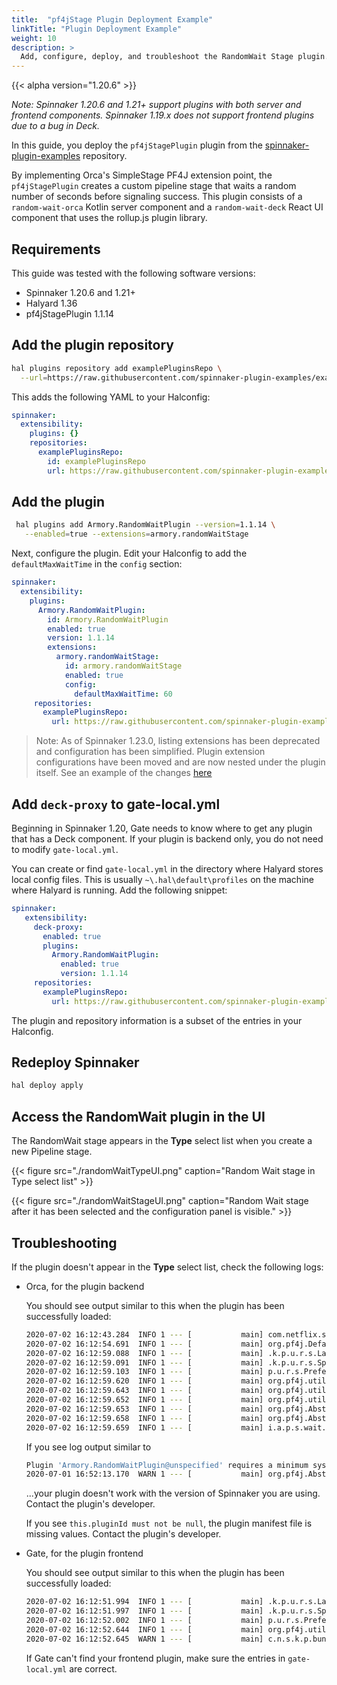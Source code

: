 ```yaml
---
title:  "pf4jStage Plugin Deployment Example"
linkTitle: "Plugin Deployment Example"
weight: 10
description: >
  Add, configure, deploy, and troubleshoot the RandomWait Stage plugin.
---
```


{{< alpha version="1.20.6" >}}

_Note: Spinnaker 1.20.6 and 1.21+ support plugins with both server and frontend components. Spinnaker 1.19.x does not support frontend plugins due to a bug in Deck._

In this guide, you deploy the `pf4jStagePlugin` plugin from the [spinnaker-plugin-examples](https://github.com/spinnaker-plugin-examples/examplePluginRepository) repository.

 By implementing Orca's SimpleStage PF4J extension point, the `pf4jStagePlugin` creates a custom pipeline stage that waits a random number of seconds before signaling success. This plugin consists of a `random-wait-orca` Kotlin server component and a `random-wait-deck` React UI component that uses the rollup.js plugin library.

## Requirements

This guide was tested with the following software versions:

* Spinnaker 1.20.6 and 1.21+
* Halyard 1.36
* pf4jStagePlugin 1.1.14

## Add the plugin repository

```bash
hal plugins repository add examplePluginsRepo \
  --url=https://raw.githubusercontent.com/spinnaker-plugin-examples/examplePluginRepository/master/plugins.json
```

This adds the following YAML to your Halconfig:

```yaml
spinnaker:
  extensibility:
    plugins: {}
    repositories:
      examplePluginsRepo:
        id: examplePluginsRepo
        url: https://raw.githubusercontent.com/spinnaker-plugin-examples/examplePluginRepository/master/plugins.json
```

## Add the plugin

```bash
 hal plugins add Armory.RandomWaitPlugin --version=1.1.14 \
   --enabled=true --extensions=armory.randomWaitStage
 ```

Next, configure the plugin. Edit your Halconfig to add the `defaultMaxWaitTime` in the `config` section:

```yaml
spinnaker:
  extensibility:
    plugins:
      Armory.RandomWaitPlugin:
        id: Armory.RandomWaitPlugin
        enabled: true
        version: 1.1.14
        extensions:
          armory.randomWaitStage:
            id: armory.randomWaitStage
            enabled: true
            config:
              defaultMaxWaitTime: 60
     repositories:
       examplePluginsRepo:
         url: https://raw.githubusercontent.com/spinnaker-plugin-examples/examplePluginRepository/master/plugins.json
```

>Note: As of Spinnaker 1.23.0, listing extensions has been deprecated and configuration has been simplified. Plugin extension configurations have been moved and are now nested under the plugin itself. 
> See an example of the changes [here](../#plugin-v2-configuration-changes)


## Add `deck-proxy` to gate-local.yml

Beginning in Spinnaker 1.20, Gate needs to know where to get any plugin that has a Deck component. If your plugin is backend only, you do not need to modify `gate-local.yml`.

You can create or find `gate-local.yml` in the directory where Halyard stores local config files. This is usually `~\.hal\default\profiles` on the machine where Halyard is running. Add the following snippet:

```yaml
spinnaker:
   extensibility:
     deck-proxy:
       enabled: true
       plugins:
         Armory.RandomWaitPlugin:
           enabled: true
           version: 1.1.14
     repositories:
       examplePluginsRepo:
         url: https://raw.githubusercontent.com/spinnaker-plugin-examples/examplePluginRepository/master/plugins.json
```

The plugin and repository information is a subset of the entries in your Halconfig.

## Redeploy Spinnaker

```bash
hal deploy apply
```

## Access the RandomWait plugin in the UI

The RandomWait stage appears in the **Type** select list when you create a new Pipeline stage.

{{< figure src="./randomWaitTypeUI.png" caption="Random Wait stage in Type select list" >}}

{{< figure src="./randomWaitStageUI.png" caption="Random Wait stage after it has been selected and the configuration panel is visible." >}}

## Troubleshooting

If the plugin doesn't appear in the **Type** select list, check the following logs:

* Orca, for the plugin backend

  You should see output similar to this when the plugin has been successfully loaded:

  ```bash
  2020-07-02 16:12:43.284  INFO 1 --- [           main] com.netflix.spinnaker.orca.Main          : [] Starting Main v1.0.0 on spin-orca-7466444f64-cg5gd with PID 1 (/opt/orca/lib/orca-web.jar started by spinnaker in /)
  2020-07-02 16:12:54.691  INFO 1 --- [           main] org.pf4j.DefaultPluginManager            : [] PF4J version 3.2.0 in 'deployment' mode
  2020-07-02 16:12:59.088  INFO 1 --- [           main] .k.p.u.r.s.LatestPluginInfoReleaseSource : [] Latest release version '1.1.14' for plugin 'Armory.RandomWaitPlugin'
  2020-07-02 16:12:59.091  INFO 1 --- [           main] .k.p.u.r.s.SpringPluginInfoReleaseSource : [] Spring configured release version '1.1.14' for plugin 'Armory.RandomWaitPlugin'
  2020-07-02 16:12:59.103  INFO 1 --- [           main] p.u.r.s.PreferredPluginInfoReleaseSource : [] No preferred release version found for 'Armory.RandomWaitPlugin'
  2020-07-02 16:12:59.620  INFO 1 --- [           main] org.pf4j.util.FileUtils                  : [] Expanded plugin zip 'orca.zip' in 'orca'
  2020-07-02 16:12:59.643  INFO 1 --- [           main] org.pf4j.util.FileUtils                  : [] Expanded plugin zip 'Armory.RandomWaitPlugin-pf4jStagePlugin-v1.1.14.zip' in 'Armory.RandomWaitPlugin-pf4jStagePlugin-v1.1.14'
  2020-07-02 16:12:59.652  INFO 1 --- [           main] org.pf4j.util.FileUtils                  : [] Expanded plugin zip 'orca.zip' in 'orca'
  2020-07-02 16:12:59.653  INFO 1 --- [           main] org.pf4j.AbstractPluginManager           : [] Plugin 'Armory.RandomWaitPlugin@unspecified' resolved
  2020-07-02 16:12:59.658  INFO 1 --- [           main] org.pf4j.AbstractPluginManager           : [] Start plugin 'Armory.RandomWaitPlugin@unspecified'
  2020-07-02 16:12:59.659  INFO 1 --- [           main] i.a.p.s.wait.random.RandomWaitPlugin     : [] RandomWaitPlugin.start()
  ```

  If you see log output similar to

  ```bash
  Plugin 'Armory.RandomWaitPlugin@unspecified' requires a minimum system version of orca>=8.0.0, and you have 1.0.0
  2020-07-01 16:52:13.170  WARN 1 --- [           main] org.pf4j.AbstractPluginManager           : [] Plugin '/opt/orca/plugins/Armory.RandomWaitPlugin-pf4jStagePlugin-v1.1.13/orca' is invalid and it will be disabled
  ```

  ...your plugin doesn't work with the version of Spinnaker you are using. Contact the plugin's developer.

  If you see `this.pluginId must not be null`, the plugin manifest file is missing values. Contact the plugin's developer.

* Gate, for the plugin frontend

  You should see output similar to this when the plugin has been successfully loaded:

  ```bash
  2020-07-02 16:12:51.994  INFO 1 --- [           main] .k.p.u.r.s.LatestPluginInfoReleaseSource : Latest release version not found for plugin 'Armory.RandomWaitPlugin'
  2020-07-02 16:12:51.997  INFO 1 --- [           main] .k.p.u.r.s.SpringPluginInfoReleaseSource : Spring configured release version '1.1.14' for plugin 'Armory.RandomWaitPlugin'
  2020-07-02 16:12:52.002  INFO 1 --- [           main] p.u.r.s.PreferredPluginInfoReleaseSource : No preferred release version found for 'Armory.RandomWaitPlugin'
  2020-07-02 16:12:52.644  INFO 1 --- [           main] org.pf4j.util.FileUtils                  : Expanded plugin zip 'Armory.RandomWaitPlugin-pf4jStagePlugin-v1.1.14.zip' in 'Armory.RandomWaitPlugin-pf4jStagePlugin-v1.1.14'
  2020-07-02 16:12:52.645  WARN 1 --- [           main] c.n.s.k.p.bundle.PluginBundleExtractor   : Downloaded plugin bundle 'Armory.RandomWaitPlugin-pf4jStagePlugin-v1.1.14.zip' does not have plugin for service: gate
  ```

  If Gate can't find your frontend plugin, make sure the entries in `gate-local.yml` are correct.